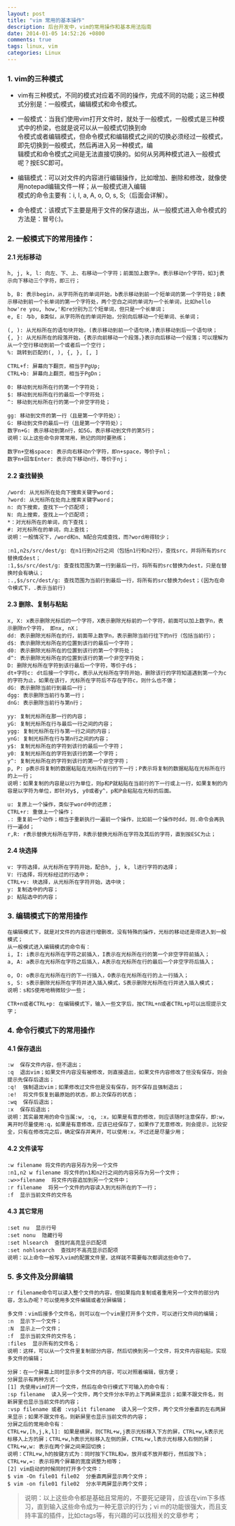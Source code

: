 ```yaml
---
layout: post
title: "vim 常用的基本操作"
description: 后台开发中，vim的常用操作和基本用法指南
date: 2014-01-05 14:52:26 +0800
comments: true
tags: linux, vim
categories: Linux
---
```


### 1. vim的三种模式

+ vim有三种模式，不同的模式对应着不同的操作，完成不同的功能；这三种模式分别是：一般模式，编辑模式和命令模式。  

+ 一般模式：当我们使用vim打开文件时，就处于一般模式，一般模式是三种模式中的桥梁，也就是说可以从一般模式切换到命  
令模式或者编辑模式，但命令模式和编辑模式之间的切换必须经过一般模式，即先切换到一般模式，然后再进入另一种模式，编  
辑模式和命令模式之间是无法直接切换的。如何从另两种模式进入一般模式呢？按ESC即可。

+ 编辑模式：可以对文件的内容进行编辑操作，比如增加、删除和修改，就像使用notepad编辑文件一样；从一般模式进入编辑  
模式的命令主要有：i, I, a, A, o, O, s, S;（后面会详解）。

+ 命令模式：该模式下主要是用于文件的保存退出，从一般模式进入命令模式的方法是：冒号(:)。
	
### 2. 一般模式下的常用操作：

#### 2.1 光标移动

	h, j, k, l: 向左、下、上、右移动一个字符；前面加上数字n，表示移动n个字符，如3j表示向下移动三个字符，即三行；
	
	b, B: 表示begin，从字符所在的单词开始，b表示移动到前一个短单词的第一个字符处；B表示移动到前一个长单词的第一个字符处，两个空白之间的单词为一个长单词，比如hello how're you, how,'和re分别为三个短单词，但只是一个长单词；
	e, E: 与b, B类似，从字符所在的单词开始，分别向后移动一个短单词、长单词；
	
	(, ): 从光标所在的语句块开始，(表示移动到前一个语句块，)表示移动到后一个语句块；
	{, }: 从光标所在的段落开始，{表示向前移动一个段落，}表示向后移动一个段落；可以理解为从一个空行移动到前一个或者后一个空行；
	%: 跳转到匹配的(, ), {, }, [, ]
	
	CTRL+f: 屏幕向下翻页，相当于PgUp;
	CTRL+b: 屏幕向上翻页，相当于PgDn；
	
<!--more-->

	0: 移动到光标所在行的第一个字符处；
	$: 移动到光标所在行的最后一个字符处；
	^: 移动到光标所在行的第一个非空字符处；
	
	gg: 移动到文件的第一行（且是第一个字符处）；
	G: 移动到文件的最后一行（且是第一个字符处）；
	数字n+G: 表示移动到第n行，如5G，表示移动到文件的第5行；
	说明：以上这些命令非常常用，熟记的同时要熟练；
	
	数字n+空格space: 表示向右移动n个字符，即n+space，等价于nl；
	数字n+回车Enter: 表示向下移动n行，等价于nj；

#### 2.2 查找替换

	/word: 从光标所在处向下搜索关键字word；
	?word: 从光标所在处向上搜索关键字word；
	n: 向下搜索，查找下一个匹配项；
	N: 向上搜索，查找上一个匹配项；
	*：对光标所在的单词，向下查找；
	#: 对光标所在的单词，向上查找；
	说明：一般情况下，/word和n、N配合完成查找，而?word用得较少；
	
	:n1,n2s/src/dest/g: 在n1行到n2行之间（包括n1行和n2行），查找src，并将所有的src替换成dest；
	:1,$s/src/dest/g: 查查找范围为第一行到最后一行，将所有的src替换为dest，只是在替换时会有确认；
	:.,$s/src/dest/g: 查找范围为当前行到最后一行，将所有的src替换为dest；(因为在命令模式下，.表示当前行)
	
#### 2.3 删除、复制与粘贴

	x, X: x表示删除光标后的一个字符，X表示删除光标前的一个字符，前面可以加上数字n，表示删除n个字符， 即nx, nX；
	dd: 表示删除光标所在的行，前面带上数字n，表示删除当前行往下的n行（包括当前行）；
	d$: 表示删除光标所在的位置到该行的最后一个字符；
	d0: 表示删除光标所在的位置到该行的第一个字符处；
	d^: 表示删除光标所在的位置到该行的第一个非空字符处；
	D: 删除光标所在字符到该行最后一个字符，等价于d$；
	dt+字符c: dt后接一个字符c，表示从光标所在字符开始，删除该行的字符知道遇到第一个为c的字符为止，如果在该行，光标所在字符后不存在字符c，则什么也不做；
	dG: 表示删除当前行到最后一行；
	dgg: 表示删除当前行与第一行；
	dnG: 表示删除当前行与第n行；
	
	yy: 复制光标所在那一行的内容；
	yG: 复制光标所在行与最后一行之间的内容；
	ygg: 复制光标所在行与第一行之间的内容；
	ynG: 复制光标所在行与第n行之间的内容；
	y$: 复制光标所在的字符到该行的最后一个字符；
	y0: 复制光标所在的字符到该行的第一个字符；
	y^: 复制光标所在的字符到该行的第一个非空字符；
	p, P: p表示将复制的数据粘贴在光标所在行的下一行；P表示将复制的数据粘贴在光标所在行的上一行；
	说明：如果复制的内容是以行为单位，则p和P就粘贴在当前行的下一行或上一行，如果复制的内容是以字符为单位，即针对y$, y0或者y^，p和P会粘贴在光标的后面。
	
	u: 复原上一个操作，类似于word中的还原；
	CTRL+r: 重做上一个操作；
	.: 重复前一个动作；相当于重新执行一遍前一个操作，比如前一个操作时dd，则.命令会再执行一遍dd；
	r,R: r表示替换光标所在字符，R表示替换光标所在字符及其后的字符，直到按ESC为止；
	
#### 2.4 块选择

	v: 字符选择，从光标所在字符开始，配合h, j, k, l进行字符的选择；
	V: 行选择，将光标经过的行选中；
	CTRL+v: 块选择，从光标所在字符开始，选中块；
	y: 复制选中的内容；
	p: 粘贴选中的内容；
	
### 3. 编辑模式下的常用操作

	在编辑模式下，就是对文件的内容进行增删改，没有特殊的操作，光标的移动还是得进入到一般模式；
	从一般模式进入编辑模式的命令有：
	i, I: i表示在光标所在字符之前插入，I表示在光标所在行的第一个非空字符前插入；
	a, A: a表示在光标所在字符之后插入，A表示在光标所在行的最后一个非空字符后插入；

	o, O: o表示在光标所在行的下一行插入，O表示在光标所在行的上一行插入；
	s, S: s表示删除光标所在字符并进入插入模式，S表示删除光标所在行并进入插入模式；
	说明：s和S使用地稍微较少一些；
	
	CTR+n或者CTRL+p: 在编辑模式下，输入一些文字后，按CTRL+n或者CTRL+p可以出现提示文字；

### 4. 命令行模式下的常用操作

#### 4.1 保存退出
	:w  保存文件内容，但不退出；
	:q  退出vim；如果文件内容没有被修改，则直接退出，如果文件内容修改了但没有保存，则会提示先保存后退出；
	:q!  强制退出vim；如果修改过文件但是没有保存，则不保存且强制退出；
	:e!  将文件恢复到最原始的状态，即上次保存的状态；
	:wq  保存后退出；
	:x  保存后退出；
	说明：其实最常用的命令当属:w, :q, :x，如果是有意的修改，则应该随时注意保存，即:w，离开时尽量使用:q，如果是有意修改，应该已经保存了，如果作了无意修改，则会提示，比较安全，只有在修改完之后，确定保存并离开，可以使用:x，不过还是尽量少用；
	
#### 4.2 文件读写

	:w filename 将文件的内容另存为另一个文件
	:n1,n2 w filename 将文件的n1和n2行之间的内容另存为另一个文件；
	:w>>filename  将文件内容追加到另一个文件中；
	:r filename  将另一个文件的内容读入到光标所在的下一行；
	:f  显示当前文件的文件名
	
#### 4.3 其它常用

	:set nu  显示行号
	:set nonu  隐藏行号
	:set hlsearch  查找时高亮显示匹配项
	:set nohlsearch  查找时不高亮显示匹配项
	说明：以上命令一般写入vim的配置文件里，这样就不需要每次都调这些命令了。
	
### 5. 多文件及分屏编辑

	:r filename命令可以读入整个文件的内容，但如果指向复制或者重用另一个文件的部分内容，怎么办呢？可以使用多文件编辑或者分屏编辑；
	
	多文件：vim后接多个文件名，则可以在一个vim里打开多个文件，可以进行文件间的编辑；
	:n  显示下一个文件；
	:N  显示上一个文件；
	:f  显示当前文件的文件名；
	:files  显示所有的文件名；
	说明：这样，可以从一个文件里复制部分内容，然后切换到另一个文件，将文件内容粘贴，实现多文件的编辑；
	
	分屏：在一个屏幕上同时显示多个文件的内容，可以对照着编辑，很方便；
	分屏显示有两种方式：
	[1] 先使用vim打开一个文件，然后在命令行模式下可输入的命令有：
	:sp filename  读入另一个文件，两个文件分水平的上下两屏来显示；如果不跟文件名，则新屏里也显示当前文件的内容；
	:vsp filename 或者 :vsplit filename  读入另一个文件，两个文件分垂直的左右两屏来显示；如果不跟文件名，则新屏里也显示当前文件的内容；
	分屏之后的常用命令有：
	CTRL+w,[h,j,k,l]: 如果是横屏，则CTRL+w,j表示光标移入下方的屏，CTRL+w,k表示光标移入上方的屏；CTRL+w,h表示光标移入左侧的屏，CTRL+w,l表示光标移入右侧的屏；
	CTRL+w,w: 表示在两个屏之间来回切换；
	说明：CTRL+w,h的按键方式为：同时按下CTRL和w，放开或不放开都行，然后按下h；
	CTRL+w,=: 表示将两个屏幕的宽度调整为相等；
	[2] vim启动的时候同时打开多个文件：
	$ vim -On file01 file02  分垂直两屏显示两个文件；
	$ vim -on file01 file02  分水平两屏显示两个文件；

>说明：以上这些命令都是基础且常用的，不要死记硬背，应该在vim下多练习，直到输入这些命令成为一种无意识的行为；vi
m的功能很强大，而且支持丰富的插件，比如ctags等，有兴趣的可以找相关的文章参考；



